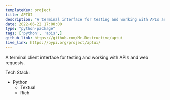 ```yaml
---
templateKey: project
title: APTUI
description: "A terminal interface for testing and working with APIs and web requests."
date: 2022-06-22 17:00:00
type: "python-package"
tags: ['python', 'apis',]
github_link: https://github.com/Mr-Destructive/aptui
live_link: https://pypi.org/project/aptui/
---
```


A terminal client interface for testing and working with APIs and web requests.

Tech Stack:

- Python
    - Textual
    - Rich

